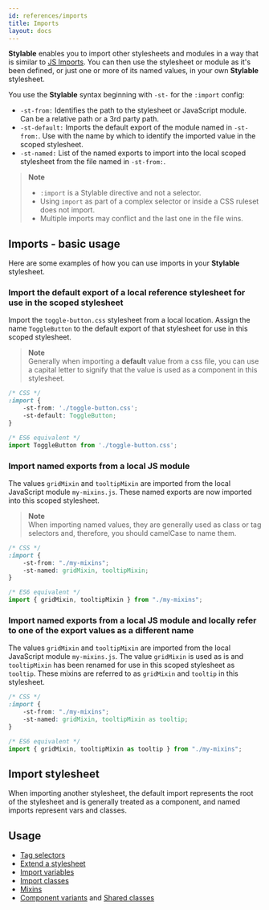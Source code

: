 ```yaml
---
id: references/imports
title: Imports
layout: docs
---
```


**Stylable** enables you to import other stylesheets and modules in a way that is similar to [JS Imports](https://developer.mozilla.org/en-US/docs/Web/JavaScript/Reference/Statements/import). You can then use the stylesheet or module as it's been defined, or just one or more of its named values, in your own **Stylable** stylesheet.

You use the **Stylable** syntax beginning with `-st-` for the `:import` config:

* `-st-from:` Identifies the path to the stylesheet or JavaScript module. Can be a relative path or a 3rd party path.
* `-st-default:` Imports the default export of the module named in `-st-from:`. Use with the name by which to identify the imported value in the scoped stylesheet.
* `-st-named:` List of the named exports to import into the local scoped stylesheet from the file named in `-st-from:`.

> **Note**  
> * `:import` is a Stylable directive and not a selector.
> * Using `import` as part of a complex selector or inside a CSS ruleset does not import.
> * Multiple imports may conflict and the last one in the file wins.

## Imports - basic usage

Here are some examples of how you can use imports in your **Stylable** stylesheet.

### Import the default export of a local reference stylesheet for use in the scoped stylesheet

Import the `toggle-button.css` stylesheet from a local location. Assign the name `ToggleButton` to the default export of that stylesheet for use in this scoped stylesheet. 

> **Note**  
> Generally when importing a **default** value from a css file, you can use a capital letter to signify that the value is used as a component in this stylesheet. 

```css
/* CSS */
:import {
    -st-from: './toggle-button.css';
    -st-default: ToggleButton;
}
```

```js
/* ES6 equivalent */
import ToggleButton from './toggle-button.css';
```

### Import named exports from a local JS module

The values `gridMixin` and `tooltipMixin` are imported from the local JavaScript module `my-mixins.js`. These named exports are now imported into this scoped stylesheet.

> **Note**  
> When importing named values, they are generally used as class or tag selectors and, therefore, you should camelCase to name them.

```css
/* CSS */
:import {
    -st-from: "./my-mixins";
    -st-named: gridMixin, tooltipMixin;
}
```

```js
/* ES6 equivalent */
import { gridMixin, tooltipMixin } from "./my-mixins";
```

### Import named exports from a local JS module and locally refer to one of the export values as a different name

The values `gridMixin` and `tooltipMixin` are imported from the local JavaScript module `my-mixins.js`. The value `gridMixin` is used as is and `tooltipMixin` has been renamed for use in this scoped stylesheet as `tooltip`. These mixins are referred to as `gridMixin` and `tooltip` in this stylesheet.

```css
/* CSS */
:import {
    -st-from: "./my-mixins";
    -st-named: gridMixin, tooltipMixin as tooltip;
}
```

```js
/* ES6 equivalent */
import { gridMixin, tooltipMixin as tooltip } from "./my-mixins";
```

## Import stylesheet

When importing another stylesheet, the default import represents the root of the stylesheet and is generally treated as a component, and named imports represent vars and classes.

## Usage

* [Tag selectors](./tag-selectors.md)
* [Extend a stylesheet](./extend-stylesheet.md)
* [Import variables](./variables.md#import-variables)
* [Import classes](./class-selectors.md#import-classes)
* [Mixins](./mixins.md)
* [Component variants](../guides/component-variants.md) and [Shared classes](../guides/shared-classes.md)
